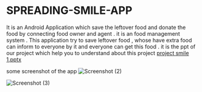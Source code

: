 # SPREADING-SMILE-APP
It is an Android  Application which save the leftover food and donate the food by connecting food owner and agent . it is an food management  system .
This application try to save leftover food , whose have extra food can inform to everyone by it and everyone can get this food .
it is the ppt of our project which help you to understand about this project
[project smile 1.pptx](https://github.com/SWAPNILTIWARI100/SPREADING-SMILE-APP/files/7953453/project.smile.1.pptx)

some screenshot of the app 
![Screenshot (2)](https://user-images.githubusercontent.com/95383370/151434928-b0f8b3f4-98d8-4a23-bfa2-e7d454375026.png)


![Screenshot (3)](https://user-images.githubusercontent.com/95383370/151434953-8524b708-07c1-4a12-aa54-780db6675ddd.png)


